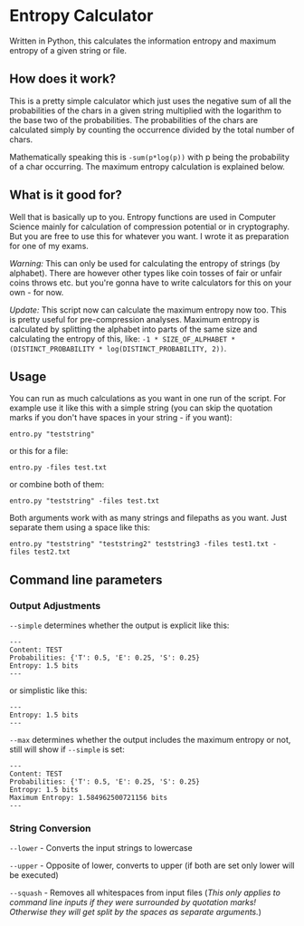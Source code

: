# Entropy Calculator

Written in Python, this calculates the information entropy and maximum entropy of a given string or file.

## How does it work?

This is a pretty simple calculator which just uses the negative sum of all the probabilities of the chars in a given string multiplied with the logarithm to the base two of the probabilities. The probabilities of the chars are calculated simply by counting the occurrence divided by the total number of chars.

Mathematically speaking this is `-sum(p*log(p))` with p being the probability of a char occurring. The maximum entropy calculation is explained below.

## What is it good for?

Well that is basically up to you. Entropy functions are used in Computer Science mainly for calculation of compression potential or in cryptography. But you are free to use this for whatever you want. I wrote it as preparation for one of my exams.

*Warning:* This can only be used for calculating the entropy of strings (by alphabet). There are however other types like coin tosses of fair or unfair coins throws etc. but you're gonna have to write calculators for this on your own - for now.

*Update:* This script now can calculate the maximum entropy now too. This is pretty useful for pre-compression analyses. Maximum entropy is calculated by splitting the alphabet into parts of the same size and calculating the entropy of this, like: `-1 * SIZE_OF_ALPHABET * (DISTINCT_PROBABILITY * log(DISTINCT_PROBABILITY, 2))`.

## Usage

You can run as much calculations as you want in one run of the script. For example use it like this with a simple string (you can skip the quotation marks if you don't have spaces in your string - if you want):

```
entro.py "teststring"
```
or this for a file:

```
entro.py -files test.txt
```

or combine both of them:

```
entro.py "teststring" -files test.txt
```

Both arguments work with as many strings and filepaths as you want. Just separate them using a space like this:

```
entro.py "teststring" "teststring2" teststring3 -files test1.txt -files test2.txt
```

## Command line parameters

### Output Adjustments

`--simple` determines whether the output is explicit like this:

```
---
Content: TEST
Probabilities: {'T': 0.5, 'E': 0.25, 'S': 0.25}
Entropy: 1.5 bits
---
```

or simplistic like this:

```
---
Entropy: 1.5 bits
---
```

`--max` determines whether the output includes the maximum entropy or not, still will show if `--simple` is set:

```
---
Content: TEST
Probabilities: {'T': 0.5, 'E': 0.25, 'S': 0.25}
Entropy: 1.5 bits
Maximum Entropy: 1.584962500721156 bits
---
```

### String Conversion

`--lower` - Converts the input strings to lowercase

`--upper` - Opposite of lower, converts to upper (if both are set only lower will be executed)

`--squash` - Removes all whitespaces from input files (*This only applies to command line inputs if they were surrounded by quotation marks! Otherwise they will get split by the spaces as separate arguments.*)
